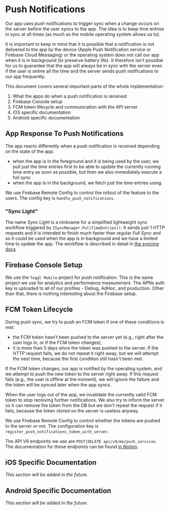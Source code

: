 Push Notifications
==================

Our app uses push notifications to trigger sync when a change occurs on the server before the user syncs to the app. The idea is to keep time entries in sync at all times (as much as the mobile operating system allows us to).

It is important to keep in mind that it is possible that a notification is not delivered to the app by the device (Apple Push Notification service or Firebase Cloud Messaging) or the operating system does not call our app when it is in background (to preserve battery life). It therefore isn't possible for us to guarantee that the app will always be in sync with the server even if the user is online all the time and the server sends push notifications to our app frequently.

This document covers several important parts of the whole implementation:

1. What the apps do when a push notification is received
1. Firebase Console setup
1. FCM token lifecycle and communication with the API server
1. iOS specific documentation
1. Android specific documentation

## App Response To Push Notifications

The app reacts differently when a push notification is received depending on the state of the app:
- when the app is in the foreground and it is being used by the user, we pull just the time entries first to be able to update the currently running time entry as soon as possible, but then we also immediately execute a full sync
- when the app is in the background, we fetch just the time entries using.

We use Firebase Remote Config to control the rollout of the feature to the users. The config key is `handle_push_notifications`.

### "Sync Light"

The name _Sync Light_ is a nickname for a simplified lightweight sync workflow triggered by `ISyncManager.PullTimeEntries()`. It sends just 1 HTTP requests and it is intended to finish much faster than regular _Full Sync_ and so it could be used when the app is in background and we have a limited time to update the app. The workflow is described in detail in [the syncing docs](syncing/pull-time-entries.md).

## Firebase Console Setup

We use the `Toggl Mobile` project for push notification. This is the same project we use for analytics and performance measurement. The APNs auth key is uploaded to all of our profiles - Debug, AdHoc, and production. Other than that, there is nothing interesting about the Firebase setup.

## FCM Token Lifecycle

During push sync, we try to push an FCM token if one of these conditions is met:
- the FCM token hasn't been pushed to the server yet (e.g., right after the user logs in, or if the FCM token changes),
- it is more than 5 days since the token was pushed to the server.
If the HTTP request fails, we do not repeat it right away, but we will attempt the next time, because the first condition still hasn't been met.

If the FCM token changes, our app is notified by the operating system, and we attempt to push the new token to the server right away. If this request fails (e.g., the user is offline at the moment), we will ignore the failure and the token will be synced later when the app syncs.

When the user logs out of the app, we invalidate the currently valid FCM token to stop receiving further notifications. We also try to inform the server so it can remove the token from the DB but we don't repeat the request if it fails, because the token stored on the server is useless anyway.

We use Firebase Remote Config to control whether the tokens are pushed to the server or not. The configuration key is `register_push_notifications_token_with_server`.

The API V9 endpoints we use are `POST|DELETE api/v9/me/push_services`. The documentation for these endpoints can be found [in Notion](https://www.notion.so/API-endpoints-d8b2ed5a93d74d8893f1862eb57eb903).

## iOS Specific Documentation

_This section will be added in the future._

## Android Specific Documentation

_This section will be added in the future._
